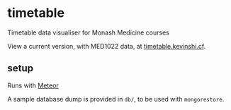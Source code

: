 # timetable
Timetable data visualiser for Monash Medicine courses

View a current version, with MED1022 data, at [timetable.kevinshi.cf](http://timetable.kevinshi.cf).

## setup
Runs with [Meteor](http://meteor.com/)

A sample database dump is provided in `db/`, to be used with `mongorestore`.


